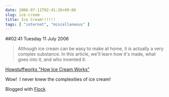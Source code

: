 ```yaml
---
date: 2006-07-11T02:41:28+09:00
slug: ice-cream
title: Ice Cream!!!!!!
tags: [ "internet", "miscellaneous" ]
---
```


##02:41 Tuesday 11 July 2006

> Although ice cream can be easy to make at home, it is actually a very complex substance. In this article, we'll learn how it's made, what goes into it, and who invented it.

[Howstuffworks "How Ice Cream Works"](https://home.howstuffworks.com/ref/ice-cream.htm)





  

Wow!  I never knew the complexities of ice cream!  







Blogged with [Flock](https://www.flock.com)
